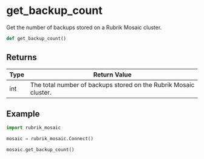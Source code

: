 # get_backup_count

Get the number of backups stored on a Rubrik Mosaic cluster.
```py
def get_backup_count()
```


## Returns
| Type | Return Value                                                                                   |
|------|-----------------------------------------------------------------------------------------------|
| int  | The total number of backups stored on the Rubrik Mosaic cluster. |
## Example
```py
import rubrik_mosaic

mosaic = rubrik_mosaic.Connect()

mosaic.get_backup_count()
```